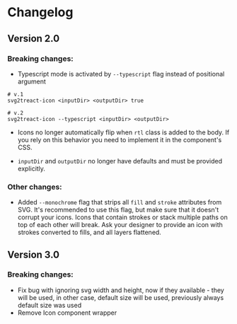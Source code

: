 # Changelog

## Version 2.0

### Breaking changes:

* Typescript mode is activated by `--typescript` flag instead of positional argument

```shell
# v.1
svg2treact-icon <inputDir> <outputDir> true

# v.2
svg2treact-icon --typescript <inputDir> <outputDir>
```

* Icons no longer automatically flip when `rtl` class is added to the body. If you rely on this behavior you need to implement it in the component's CSS.

* `inputDir` and `outputDir` no longer have defaults and must be provided explicitly.

### Other changes:

* Added `--monochrome` flag that strips all `fill` and `stroke` attributes from SVG. It's recommended to use this flag, but make sure that it doesn't corrupt your icons. Icons that contain strokes or stack multiple paths on top of each other will break. Ask your designer to provide an icon with strokes converted to fills, and all layers flattened.

## Version 3.0

### Breaking changes:

* Fix bug with ignoring svg width and height, now if they available - they will be used, in other case, default size will be used, previously always default size was used
* Remove Icon component wrapper
